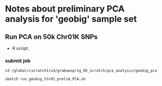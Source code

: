 # Notes about preliminary PCA analysis for 'geobig' sample set

## Run PCA on 50k Chr01K SNPs
* R script:

### submit job
```
cd /global/cscratch1/sd/grabowsp/sg_8X_scratch/pca_analysis/geobig_pca

sbatch run_genbig_Chr01_prelim_PCA.sh

```
